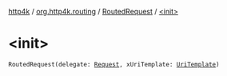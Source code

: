 [http4k](../../index.md) / [org.http4k.routing](../index.md) / [RoutedRequest](index.md) / [&lt;init&gt;](./-init-.md)

# &lt;init&gt;

`RoutedRequest(delegate: `[`Request`](../../org.http4k.core/-request/index.md)`, xUriTemplate: `[`UriTemplate`](../../org.http4k.core/-uri-template/index.md)`)`